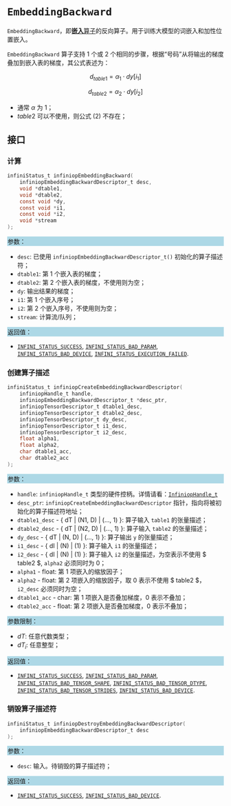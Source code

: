 ﻿
# `EmbeddingBackward`

`EmbeddingBackward`，即[**嵌入**算子](/infiniop/ops/embedding/README.md)的反向算子。用于训练大模型的词嵌入和加性位置嵌入。

`EmbeddingBackward` 算子支持 1 个或 2 个相同的步骤，根据“号码”从将输出的梯度叠加到嵌入表的梯度，其公式表述为：

$$ \begin{equation} d_{table1} = \alpha_1 \cdot dy[i_1] \end{equation} $$

$$ \begin{equation} d_{table2} = \alpha_2 \cdot dy[i_2] \end{equation} $$

- 通常 $α$ 为 1；
- $table2$ 可以不使用，则公式 $(2)$ 不存在；

## 接口

### 计算

```c
infiniStatus_t infiniopEmbeddingBackward(
    infiniopEmbeddingBackwardDescriptor_t desc,
    void *dtable1,
    void *dtable2,
    const void *dy,
    const void *i1,
    const void *i2,
    void *stream
);
```

<div style="background-color: lightblue; padding: 1px;"> 参数： </div>

- `desc`:
  已使用 `infiniopEmbeddingBackwardDescriptor_t()` 初始化的算子描述符；
- `dtable1`:
  第 1 个嵌入表的梯度；
- `dtable2`:
  第 2 个嵌入表的梯度，不使用则为空；
- `dy`:
  输出结果的梯度；
- `i1`:
  第 1 个嵌入序号；
- `i2`:
  第 2 个嵌入序号，不使用则为空；
- `stream`:
  计算流/队列；

<div style="background-color: lightblue; padding: 1px;"> 返回值：</div>

- [`INFINI_STATUS_SUCCESS`], [`INFINI_STATUS_BAD_PARAM`], [`INFINI_STATUS_BAD_DEVICE`], [`INFINI_STATUS_EXECUTION_FAILED`].

### 创建算子描述

```c
infiniStatus_t infiniopCreateEmbeddingBackwardDescriptor(
    infiniopHandle_t handle,
    infiniopEmbeddingBackwardDescriptor_t *desc_ptr,
    infiniopTensorDescriptor_t dtable1_desc,
    infiniopTensorDescriptor_t dtable2_desc,
    infiniopTensorDescriptor_t dy_desc,
    infiniopTensorDescriptor_t i1_desc,
    infiniopTensorDescriptor_t i2_desc,
    float alpha1,
    float alpha2,
    char dtable1_acc,
    char dtable2_acc
);
```

<div style="background-color: lightblue; padding: 1px;"> 参数：</div>

- `handle`:
  `infiniopHandle_t` 类型的硬件控柄。详情请看：[`InfiniopHandle_t`]
- `desc_ptr`:
  `infiniopCreateEmbeddingBackwardDescriptor` 指针，指向将被初始化的算子描述符地址；
- `dtable1_desc` - { dT | (N1, D) | (..., 1) }:
  算子输入 `table1` 的张量描述；
- `dtable2_desc` - { dT | (N2, D) | (..., 1) }:
  算子输入 `table2` 的张量描述；
- `dy_desc` - { dT | (N, D) | (..., 1) }:
  算子输出 `y` 的张量描述；
- `i1_desc` - { dI | (N) | (1) }:
  算子输入 `i1` 的张量描述；
- `i2_desc` - { dI | (N) | (1) }:
  算子输入 `i2` 的张量描述，为空表示不使用 $ table2 $, `alpha2` 必须同时为 0；
- `alpha1` - float:
  第 1 项嵌入的缩放因子；
- `alpha2` - float:
  第 2 项嵌入的缩放因子，取 0 表示不使用 $ table2 $，`i2_desc` 必须同时为空；
- `dtable1_acc` - char:
  第 1 项嵌入是否叠加梯度，0 表示不叠加；
- `dtable2_acc` - float:
  第 2 项嵌入是否叠加梯度，0 表示不叠加；

<div style="background-color: lightblue; padding: 1px;"> 参数限制：</div>

- $dT$: 任意代数类型；
- $dT_i$: 任意整型；

<div style="background-color: lightblue; padding: 1px;"> 返回值：</div>

- [`INFINI_STATUS_SUCCESS`], [`INFINI_STATUS_BAD_PARAM`], [`INFINI_STATUS_BAD_TENSOR_SHAPE`], [`INFINI_STATUS_BAD_TENSOR_DTYPE`], [`INFINI_STATUS_BAD_TENSOR_STRIDES`], [`INFINI_STATUS_BAD_DEVICE`].

### 销毁算子描述符

```c
infiniStatus_t infiniopDestroyEmbeddingBackwardDescriptor(
    infiniopEmbeddingBackwardDescriptor_t desc
);
```

<div style="background-color: lightblue; padding: 1px;"> 参数： </div>

- `desc`:
  输入。待销毁的算子描述符；

<div style="background-color: lightblue; padding: 1px;"> 返回值： </div>

- [`INFINI_STATUS_SUCCESS`], [`INFINI_STATUS_BAD_DEVICE`].

<!-- 链接 -->
[`InfiniopHandle_t`]: /infiniop/handle/README.md

[`INFINI_STATUS_SUCCESS`]:/common/status/README.md#INFINI_STATUS_SUCCESS
[`INFINI_STATUS_BAD_PARAM`]:/common/status/README.md#INFINI_STATUS_BAD_PARAM
[`INFINI_STATUS_BAD_DEVICE`]:/common/status/README.md#INFINI_STATUS_BAD_DEVICE
[`INFINI_STATUS_EXECUTION_FAILED`]:/common/status/README.md#INFINI_STATUS_EXECUTION_FAILED
[`INFINI_STATUS_BAD_TENSOR_SHAPE`]:/common/status/README.md#INFINI_STATUS_BAD_TENSOR_SHAPE
[`INFINI_STATUS_BAD_TENSOR_DTYPE`]:/common/status/README.md#INFINI_STATUS_BAD_TENSOR_DTYPE
[`INFINI_STATUS_BAD_TENSOR_STRIDES`]:/common/status/README.md#INFINI_STATUS_BAD_TENSOR_STRIDES
